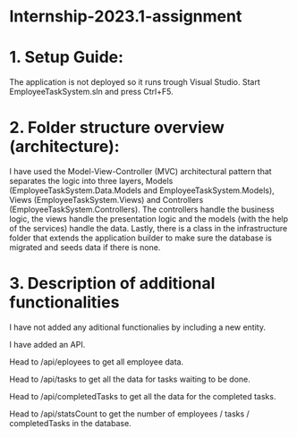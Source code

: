 # Internship-2023.1-assignment

# 1. Setup Guide: 

The application is not deployed so it runs trough Visual Studio. Start EmployeeTaskSystem.sln and press Ctrl+F5.

# 2. Folder structure overview (architecture):

I have used the Model-View-Controller (MVC) architectural pattern that separates the logic into three layers, Models (EmployeeTaskSystem.Data.Models and EmployeeTaskSystem.Models), Views (EmployeeTaskSystem.Views) and Controllers (EmployeeTaskSystem.Controllers). The controllers handle the business logic, the views handle the presentation logic and the models (with the help of the services) handle the data. Lastly, there is a class in the infrastructure folder that extends the application builder to make sure the database is migrated and seeds data if there is none.

# 3. Description of additional functionalities

I have not added any aditional functionalies by including a new entity. 

I have added an API.

Head to /api/eployees to get all employee data.

Head to /api/tasks to get all the data for tasks waiting to be done.

Head to /api/completedTasks to get all the data for the completed tasks.

Head to /api/statsCount to get the number of employees / tasks / completedTasks in the database.
